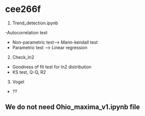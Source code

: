 # cee266f

1. Trend_detection.ipynb

-Autocorrelation  test
- Non-parametric test--> Mann-kendall test
- Parametric test --> Linear regression

2. Check_ln2
- Goodness of fit test for ln2 distribution
- KS test, Q-Q, R2

3. Vogel
- ??


## We do not need Ohio_maxima_v1.ipynb file
